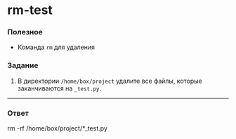 # rm-test

### Полезное

- Команда `rm` для удаления

### Задание

1. В директории `/home/box/project` удалите все файлы, которые заканчиваются на `_test.py`.

---

### Ответ

rm -rf /home/box/project/*_test.py
